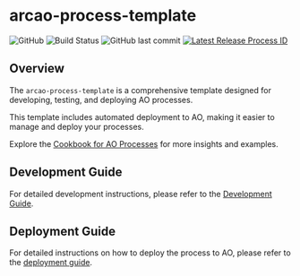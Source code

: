 # arcao-process-template

![GitHub](https://img.shields.io/github/license/ArcAOGaming/arcao-process-template)
![Build Status](https://img.shields.io/github/actions/workflow/status/ArcAOGaming/arcao-process-template/deploy.yml)
![GitHub last commit](https://img.shields.io/github/last-commit/ArcAOGaming/arcao-process-template)
[![Latest Release Process ID](https://img.shields.io/badge/dynamic/json?color=blue&label=Latest%20Process%20ID&query=$.body&url=https://api.github.com/repos/RandAOLabs/LootBox/releases/tag/releases/latest)](https://github.com//RandAOLabs/LootBox/releases/tag/releases/latest)
## Overview

The `arcao-process-template` is a comprehensive template designed for developing, testing, and deploying AO processes.

This template includes automated deployment to AO, making it easier to manage and deploy your processes.

Explore the [Cookbook for AO Processes](https://cookbook_ao.g8way.io/) for more insights and examples.


## Development Guide

For detailed development instructions, please refer to the [Development Guide](docs/development.md).

## Deployment Guide

For detailed instructions on how to deploy the process to AO, please refer to the [deployment guide](docs/deployment.md).

